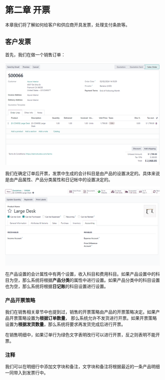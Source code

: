 # 第二章 开票

本章我们将了解如何给客户和供应商开具发票，处理支付条款等。

## 客户发票

首先，我们在做一个销售订单：

![15](./images/AC15.png)

我们在确定订单后开票，发票中生成的会计科目是由产品的设置决定的。具体来说是由产品属性、产品分类属性和日记帐中的设置决定的。

![16](./images/AC16.png)

在产品设置的会计属性中有两个设置，收入科目和费用科目。如果产品设置中的科目为空，那么系统将根据**产品分类**的属性中进行设置。如果产品分类中的科目设置也为空，那么系统将根据**日记账**的科目设置进行设置。

### 产品开票策略

我们在销售相关章节中也提到过，销售的开票策略由产品的开票策略决定。如果产品开票策略设置为**根据订单数量**， 那么系统允许不发货进行开票。如果开票策略设置为**根据发货数量**，那么系统将要求再发货完成后进行开票。

在销售明细中，如果订单行为绿色文字表明改行可以进行开票，反之则表明不能开票。

### 注释

我们可以在明细行中添加文字块和备注，文字块和备注将根据最近的一条产品明细一同带入到发票行中。
